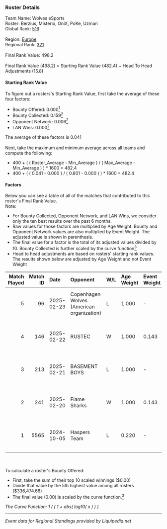 ### Roster Details<br />
Team Name: Wolves eSports<br />
Roster: Berzius, Misterio, OniX, PoKe, Uzman<br />
Global Rank: [516](../standings_global.md)<br />
<br />
Region: [Europe]( ../standings_europe.md)<br />
Regional Rank: [321]( ../standings_europe.md)<br />
<br />
Final Rank Value:  498.2<br />
<br />
Final Rank Value (498.2) = Starting Rank Value (482.4) + Head To Head Adjustments (15.8)<br />

#### Starting Rank Value<br />
To figure out a rosters's Starting Rank Value, first take the average of these four factors:<br />
- Bounty Offered: 0.000[<sup>1</sup>](#table2)
- Bounty Collected: 0.159[<sup>2</sup>](#table1)
- Opponent Network: 0.006[<sup>2</sup>](#table1)
- LAN Wins: 0.000[<sup>2</sup>](#table1)

The average of these factors is 0.041<br />
<br />
Next, take the maximum and minimum average across all teams and compute the following:<br />
- 400 + ( ( Roster_Average - Min_Average ) / ( Max_Average - Min_Average ) ) * 1600 = 482.4
- 400 + ( ( 0.041 - 0.000 ) / ( 0.801 - 0.000 ) ) * 1600 = 482.4


#### Factors<br />
Below you can see a table of all of the matches that contributed to this roster's Final Rank Value.<br />
Note:<br />

- For Bounty Collected, Opponent Network, and LAN Wins, we consider only the ten best results over the past 6 months.
- Raw values for those factors are multiplied by Age Weight. Bounty and Opponent Network values are also multiplied by Event Weight. The adjusted value is shown in parenthesis.
- The final value for a factor is the total of its adjusted values divided by 10. Bounty Collected is further scaled by the curve function[<sup>3</sup>](#curveFunction)
- Head to head adjustments are based on rosters' starting rank values. The results shown below are adjusted by Age Weight and not Event Weight
<span id="table1"></span><br />


| Match Played | Match ID | Date       | Opponent                                  | W/L | Age Weight | Event Weight | Bounty Collected | Opponent Network | LAN Wins  | H2H Adj. | Roster                                |
| -: | -: | :- | :- | :- | :- | :- | :- | :- | :- | -: | :- |
|            5 |       96 | 2025-02-23 | Copenhagen Wolves (American organization) | L   | 1.000      | -            | -                | -                | -         |    -3.62 | Berzius, Misterio, OniX, PoKe, Uzman  |
|            4 |      146 | 2025-02-22 | RUSTEC                                    | W   | 1.000      | 0.143        | 0.000 (0.000)    | 0.217 (0.031)    | 0 (0.000) |    18.57 | Berzius, Misterio, OniX, PoKe, Uzman  |
|            3 |      213 | 2025-02-21 | BASEMENT BOYS                             | L   | 1.000      | -            | -                | -                | -         |   -18.18 | Berzius, Misterio, OniX, PoKe, Uzman  |
|            2 |      241 | 2025-02-20 | Flame Sharks                              | W   | 1.000      | 0.143        | 0.000 (0.000)    | 0.170 (0.024)    | 0 (0.000) |    21.48 | Berzius, Misterio, OniX, PoKe, Uzman  |
|            1 |     5565 | 2024-10-05 | Haspers Team                              | L   | 0.220      | -            | -                | -                | -         |    -2.42 | Berzius, Darkas, Misterio, OniX, PoKe |

<br />
<span id="table2"></span><br />
To calculate a roster's Bounty Offered:<br />

- First, take the sum of their top 10 scaled winnings ($0.00)
- Divide that value by the 5th highest value among all rosters ($336,474.68)
- The final value (0.00) is scaled by the curve function.[<sup>3</sup>](#curveFunction)

<span id="curveFunction"></span>_The Curve Function: 1 / ( 1 + abs( log10( x ) ) )_<br />

---
_Event data for Regional Standings provided by Liquipedia.net_<br />
